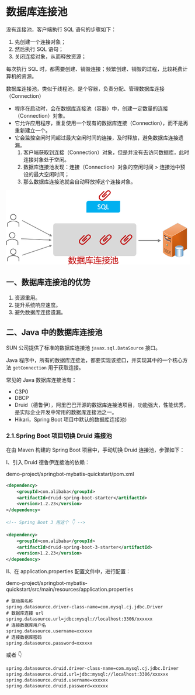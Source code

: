 # 数据库连接池

没有连接池，客户端执行 SQL 语句的步骤如下：

1. 先创建一个连接对象；
2. 然后执行 SQL 语句；
3. 关闭连接对象，从而释放资源；

每次执行 SQL 时，都需要创建、销毁连接；频繁创建、销毁的过程，比较耗费计算机的资源。

数据库连接池，类似于线程池，是个容器，负责分配、管理数据库连接（Connection）

- 程序在启动时，会在数据库连接池（容器）中，创建一定数量的连接（Connection）对象。
- 它允许应用程序，重复使用一个现有的数据库连接（Connection），而不是再重新建立一个。
- 它会监控空闲时间超过最大空闲时间的连接，及时释放，避免数据库连接遗漏。
  1. 客户端获取到连接（Connection）对象，但是并没有去访问数据库，此时连接对象处于空闲。
  2. 数据库连接池发现：连接（Connection）对象的空闲时间 > 连接池中预设的最大空闲时间；
  3. 那么数据库连接池就会自动释放掉这个连接对象。

![数据库连接池](NoteAssets/数据库连接池.png)

## 一、数据库连接池的优势

1. 资源重用。
2. 提升系统响应速度。
3. 避免数据库连接遗漏。

## 二、Java 中的数据库连接池

SUN 公司提供了标准的数据库连接池 `javax.sql.DataSource` 接口。

Java 程序中，所有的数据库连接池，都要实现该接口，并实现其中的一个核心方法 `getConnection` 用于获取连接。

常见的 Java 数据库连接池有：

- C3P0
- DBCP
- Druid（德鲁伊），阿里巴巴开源的数据库连接池项目，功能强大，性能优秀，是实际企业开发中常用的数据库连接池之一。
- Hikari，Spring Boot 项目中默认的数据库连接池)

### 2.1.Spring Boot 项目切换 Druid 连接池

在由 Maven 构建的 Spring Boot 项目中，手动切换 Druid 连接池，步骤如下：

Ⅰ、引入 Druid  德鲁伊连接池的依赖：

demo-project/springbot-mybatis-quickstart/pom.xml

```xml
<dependency>
    <groupId>com.alibaba</groupId>
    <artifactId>druid-spring-boot-starter</artifactId>
    <version>1.2.23</version>
</dependency>

<!-- Spring Boot 3 用这个 👇 -->

<dependency>
    <groupId>com.alibaba</groupId>
    <artifactId>druid-spring-boot-3-starter</artifactId>
    <version>1.2.23</version>
</dependency>
```

Ⅱ、在 application.properties 配置文件中，进行配置：

demo-project/springbot-mybatis-quickstart/src/main/resources/application.properties

```properties
# 驱动类名称
spring.datasource.driver-class-name=com.mysql.cj.jdbc.Driver
# 数据库连接 url
spring.datasource.url=jdbc:mysql://localhost:3306/xxxxxx
# 连接数据库用户名
spring.datasource.username=xxxxxx
# 连接数据库密码
spring.datasource.password=xxxxxx
```

或者 👇

```properties
spring.datasource.druid.driver-class-name=com.mysql.cj.jdbc.Driver
spring.datasource.druid.url=jdbc:mysql://localhost:3306/xxxxxx
spring.datasource.druid.username=xxxxxx
spring.datasource.druid.password=xxxxxx
```
